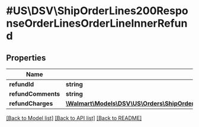 # #US\DSV\ShipOrderLines200ResponseOrderLinesOrderLineInnerRefund

## Properties

Name | Type | Description | Notes
------------ | ------------- | ------------- | -------------
**refundId** | **string** |  | [optional]
**refundComments** | **string** |  | [optional]
**refundCharges** | [**\Walmart\Models\DSV\US\Orders\ShipOrderLines200ResponseOrderLinesOrderLineInnerRefundRefundCharges**](ShipOrderLines200ResponseOrderLinesOrderLineInnerRefundRefundCharges.md) |  |


[[Back to Model list]](../) [[Back to API list]](../../Api/US/DSV) [[Back to README]](../../README.md)
